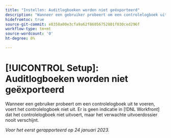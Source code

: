 ```yaml
---
title: "Instellen: Auditlogboeken worden niet geëxporteerd"
description: "Wanneer een gebruiker probeert om een controlelogboek uit te voeren, voert het controlelogboek niet uit. Er zijn geen aanwijzingen in Workfront dat het auditlogboek niet wordt geëxporteerd, maar dat het verwachte exportbestand nooit wordt weergegeven."
hidefromtoc: true
source-git-commit: e8358a00e3cfa9a62f86056752801f030ced296f
workflow-type: tm+mt
source-wordcount: '0'
ht-degree: 0%

---
```



# [!UICONTROL Setup]: Auditlogboeken worden niet geëxporteerd

Wanneer een gebruiker probeert om een controlelogboek uit te voeren, voert het controlelogboek niet uit. Er is geen indicatie in [!DNL Workfront] dat het controlelogboek niet uitvoert, maar het verwachte uitvoerdossier nooit verschijnt.

_Voor het eerst gerapporteerd op 24 januari 2023._


